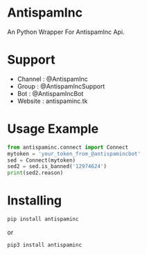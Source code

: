 # AntispamInc

An Python Wrapper For AntispamInc Api.
# Support

* Channel : @AntispamInc
* Group : @AntispamIncSupport
* Bot : @AntispamIncBot
* Website : antispaminc.tk

# Usage Example

```python
from antispaminc.connect import Connect
mytoken = 'your_token_from_@antispamincbot'
sed = Connect(mytoken)
sed2 = sed.is_banned('12974624')
print(sed2.reason) 
```

# Installing
```sh
pip install antispaminc
```
or 
```shell script
pip3 install antispaminc
